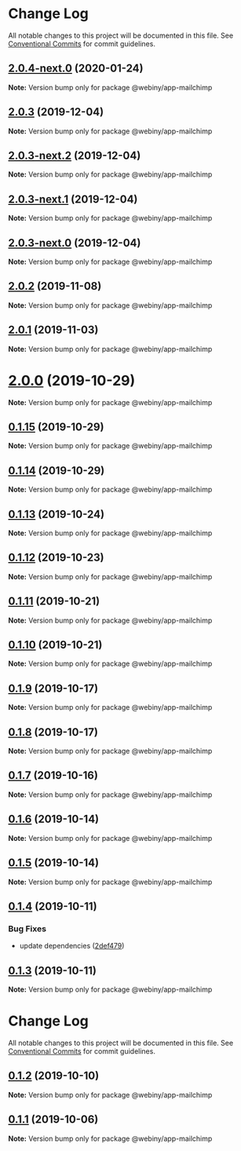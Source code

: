 # Change Log

All notable changes to this project will be documented in this file.
See [Conventional Commits](https://conventionalcommits.org) for commit guidelines.

## [2.0.4-next.0](https://github.com/webiny/webiny-js/compare/@webiny/app-mailchimp@2.0.3...@webiny/app-mailchimp@2.0.4-next.0) (2020-01-24)

**Note:** Version bump only for package @webiny/app-mailchimp





## [2.0.3](https://github.com/webiny/webiny-js/compare/@webiny/app-mailchimp@2.0.3-next.2...@webiny/app-mailchimp@2.0.3) (2019-12-04)

**Note:** Version bump only for package @webiny/app-mailchimp





## [2.0.3-next.2](https://github.com/webiny/webiny-js/compare/@webiny/app-mailchimp@2.0.3-next.1...@webiny/app-mailchimp@2.0.3-next.2) (2019-12-04)

**Note:** Version bump only for package @webiny/app-mailchimp





## [2.0.3-next.1](https://github.com/webiny/webiny-js/compare/@webiny/app-mailchimp@2.0.3-next.0...@webiny/app-mailchimp@2.0.3-next.1) (2019-12-04)

**Note:** Version bump only for package @webiny/app-mailchimp





## [2.0.3-next.0](https://github.com/webiny/webiny-js/compare/@webiny/app-mailchimp@2.0.2...@webiny/app-mailchimp@2.0.3-next.0) (2019-12-04)

**Note:** Version bump only for package @webiny/app-mailchimp





## [2.0.2](https://github.com/webiny/webiny-js/compare/@webiny/app-mailchimp@2.0.1...@webiny/app-mailchimp@2.0.2) (2019-11-08)

**Note:** Version bump only for package @webiny/app-mailchimp





## [2.0.1](https://github.com/webiny/webiny-js/compare/@webiny/app-mailchimp@2.0.0...@webiny/app-mailchimp@2.0.1) (2019-11-03)

**Note:** Version bump only for package @webiny/app-mailchimp





# [2.0.0](https://github.com/webiny/webiny-js/compare/@webiny/app-mailchimp@0.1.15...@webiny/app-mailchimp@2.0.0) (2019-10-29)

**Note:** Version bump only for package @webiny/app-mailchimp





## [0.1.15](https://github.com/webiny/webiny-js/compare/@webiny/app-mailchimp@0.1.14...@webiny/app-mailchimp@0.1.15) (2019-10-29)

**Note:** Version bump only for package @webiny/app-mailchimp





## [0.1.14](https://github.com/webiny/webiny-js/compare/@webiny/app-mailchimp@0.1.13...@webiny/app-mailchimp@0.1.14) (2019-10-29)

**Note:** Version bump only for package @webiny/app-mailchimp





## [0.1.13](https://github.com/webiny/webiny-js/compare/@webiny/app-mailchimp@0.1.12...@webiny/app-mailchimp@0.1.13) (2019-10-24)

**Note:** Version bump only for package @webiny/app-mailchimp





## [0.1.12](https://github.com/webiny/webiny-js/compare/@webiny/app-mailchimp@0.1.11...@webiny/app-mailchimp@0.1.12) (2019-10-23)

**Note:** Version bump only for package @webiny/app-mailchimp





## [0.1.11](https://github.com/webiny/webiny-js/compare/@webiny/app-mailchimp@0.1.10...@webiny/app-mailchimp@0.1.11) (2019-10-21)

**Note:** Version bump only for package @webiny/app-mailchimp





## [0.1.10](https://github.com/webiny/webiny-js/compare/@webiny/app-mailchimp@0.1.9...@webiny/app-mailchimp@0.1.10) (2019-10-21)

**Note:** Version bump only for package @webiny/app-mailchimp





## [0.1.9](https://github.com/webiny/webiny-js/compare/@webiny/app-mailchimp@0.1.8...@webiny/app-mailchimp@0.1.9) (2019-10-17)

**Note:** Version bump only for package @webiny/app-mailchimp





## [0.1.8](https://github.com/webiny/webiny-js/compare/@webiny/app-mailchimp@0.1.7...@webiny/app-mailchimp@0.1.8) (2019-10-17)

**Note:** Version bump only for package @webiny/app-mailchimp





## [0.1.7](https://github.com/webiny/webiny-js/compare/@webiny/app-mailchimp@0.1.6...@webiny/app-mailchimp@0.1.7) (2019-10-16)

**Note:** Version bump only for package @webiny/app-mailchimp





## [0.1.6](https://github.com/webiny/webiny-js/compare/@webiny/app-mailchimp@0.1.5...@webiny/app-mailchimp@0.1.6) (2019-10-14)

**Note:** Version bump only for package @webiny/app-mailchimp





## [0.1.5](https://github.com/webiny/webiny-js/compare/@webiny/app-mailchimp@0.1.4...@webiny/app-mailchimp@0.1.5) (2019-10-14)

**Note:** Version bump only for package @webiny/app-mailchimp





## [0.1.4](https://github.com/webiny/webiny-js/compare/@webiny/app-mailchimp@0.1.3...@webiny/app-mailchimp@0.1.4) (2019-10-11)


### Bug Fixes

* update dependencies ([2def479](https://github.com/webiny/webiny-js/commit/2def479886ed356e7981b7be61b957edcc87f887))





<a name="0.1.3"></a>
## [0.1.3](https://github.com/webiny/webiny-js/compare/@webiny/app-mailchimp@0.1.2...@webiny/app-mailchimp@0.1.3) (2019-10-11)

**Note:** Version bump only for package @webiny/app-mailchimp





# Change Log

All notable changes to this project will be documented in this file.
See [Conventional Commits](https://conventionalcommits.org) for commit guidelines.

## [0.1.2](https://github.com/webiny/webiny-js/compare/@webiny/app-mailchimp@0.1.1...@webiny/app-mailchimp@0.1.2) (2019-10-10)

**Note:** Version bump only for package @webiny/app-mailchimp





## [0.1.1](https://github.com/webiny/webiny-js/compare/@webiny/app-mailchimp@0.1.0...@webiny/app-mailchimp@0.1.1) (2019-10-06)

**Note:** Version bump only for package @webiny/app-mailchimp
